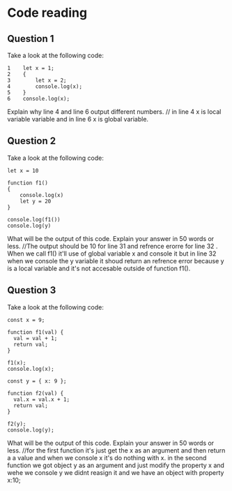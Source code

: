# Code reading

## Question 1

Take a look at the following code:

```
1    let x = 1;
2    {
3        let x = 2;
4        console.log(x);
5    }
6    console.log(x);
```

Explain why line 4 and line 6 output different numbers.
// in line 4 x is local variable variable and in line 6 x is global variable.
## Question 2

Take a look at the following code:

```
let x = 10

function f1()
{
    console.log(x)
    let y = 20
}

console.log(f1())
console.log(y)
```

What will be the output of this code. Explain your answer in 50 words or less.
//The output should be 10 for line 31 and refrence erorre for line 32 . When we call f1() it'll use of global variable x and console it but in line 32 when we console the y variable it shoud return an refrence error because y is a local variable and it's not accesable outside of function f1().

## Question 3

Take a look at the following code:

```
const x = 9;

function f1(val) {
  val = val + 1;
  return val;
}

f1(x);
console.log(x);

const y = { x: 9 };

function f2(val) {
  val.x = val.x + 1;
  return val;
}

f2(y);
console.log(y);
```

What will be the output of this code. Explain your answer in 50 words or less.
//for the first function it's just get the x as an argument and then return a a value and when we console x it's do nothing with x.
in the second function we got object y as an argument and just modify the property x and wehe we console y we didnt reasign it and we have an object with property x:10;
